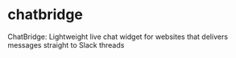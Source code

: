 # chatbridge
ChatBridge: Lightweight live chat widget for websites that delivers messages straight to Slack threads
